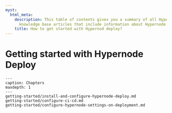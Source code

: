 ```yaml
---
myst:
  html_meta:
    description: This table of contents gives you a summary of all Hypernode platform
      knowledge base articles that include information about Hypernode Deploy.
    title: How to get started with Hypernod deploy?
---
```


# Getting started with Hypernode Deploy

```{toctree}
---
caption: Chapters
maxdepth: 1
---
getting-started/install-and-configure-hypernode-deploy.md
getting-started/configure-ci-cd.md
getting-started/configure-hypernode-settings-on-deployment.md
```
